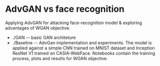 # AdvGAN vs face recognition
Applying AdvGAN for attacking face-recognition model & exploring advantages of WGAN objective.

- ./GAN -- basic GAN architeture
- ./Baseline -- AdvGan implementation and experiments. The model is applied against a simple CNN trained on MNIST dataset and Inception ResNet V1 trained on CASIA-WebFace. Notebooks contain the training process, plots and results for WGAN objective.
